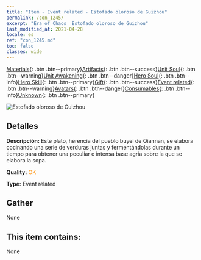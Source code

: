 ```yaml
---
title: "Item - Event related - Estofado oloroso de Guizhou"
permalink: /con_1245/
excerpt: "Era of Chaos  Estofado oloroso de Guizhou"
last_modified_at: 2021-04-28
locale: es
ref: "con_1245.md"
toc: false
classes: wide
---
```

 [Materials](/ItemsES/){: .btn .btn--primary}[Artifacts](/ItemsES/Artifacts/){: .btn .btn--success}[Unit Soul](/ItemsES/UnitSoul/){: .btn .btn--warning}[Unit Awakening](/ItemsES/UnitAwakening/){: .btn .btn--danger}[Hero Soul](/ItemsES/HeroSoul/){: .btn .btn--info}[Hero Skill](/ItemsES/HeroSkill/){: .btn .btn--primary}[Gift](/ItemsES/Gift/){: .btn .btn--success}[Event related](/ItemsES/Events/){: .btn .btn--warning}[Avatars](/ItemsES/Avatars/){: .btn .btn--danger}[Consumables](/ItemsES/Consumables/){: .btn .btn--info}[Unknown](/ItemsES/Unknown/){: .btn .btn--primary}

 ![Estofado oloroso de Guizhou](/images/t/i_81532231.png)

## Detalles
 **Descripción:** Este plato, herencia del pueblo buyei de Qiannan, se elabora cocinando una serie de verduras juntas y fermentándolas durante un tiempo para obtener una peculiar e intensa base agria sobre la que se elabora la sopa.

 **Quality:** <span style="color: #FF8C00">OK</span>

 **Type:** Event related

## Gather

  None

## This item contains:

  None


